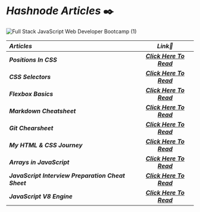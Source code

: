 # _Hashnode Articles_  ✒️
![Full Stack JavaScript Web Developer Bootcamp (1)](https://user-images.githubusercontent.com/91872149/208295197-1272896e-e2ef-47d0-b6ae-2f56e42c8adc.png)


| _Articles_                       |   _Link🔗_   | 
| :---                          |  :----:   |
| <b>_Positions In CSS_</b>              | <b>_[Click Here To Read](https://anupamkumarkrishnan.hashnode.dev/position-property-in-css)_</b> |
| <b>_CSS Selectors_</b>                 |   <b>_[Click Here To Read](https://anupamkumarkrishnan.hashnode.dev/css-selector-all-you-need-to-know)_</b>   | 
| <b>_Flexbox Basics_</b>                | <b>_[Click Here To Read](https://anupamkumarkrishnan.hashnode.dev/get-started-with-flexbox)_</b> |
| <b>_Markdown Cheatsheet_</b>           | <b>_[Click Here To Read](https://anupamkumarkrishnan.hashnode.dev/markdown-cheatsheet)_</b> |
| <b>_Git Chearsheet_</b>                | <b>_[Click Here To Read](https://anupamkumarkrishnan.hashnode.dev/git-cheatsheet)_</b> |
| <b>_My HTML & CSS Journey_</b>         | <b>_[Click Here To Read](https://anupamkumarkrishnan.hashnode.dev/my-html-css-journey)_</b> |
| <b>_Arrays in JavaScript_</b>          | <b>_[Click Here To Read](https://anupamkumarkrishnan.hashnode.dev/arrays-in-javascript-an-in-depth-guide)_</b> |
| <b>_JavaScript Interview Preparation Cheat Sheet_</b> | <b>_[Click Here To Read](https://anupamkumarkrishnan.hashnode.dev/javascript-interview-preparation-cheat-sheet)_</b> |
| <b>_JavaScript V8 Engine_</b>          |  <b>_[Click Here To Read](https://anupamkumarkrishnan.hashnode.dev/javascript-v8-engine-in-node-js)_</b> |
